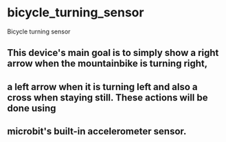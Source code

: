 # bicycle_turning_sensor
Bicycle turning sensor

## This device's main goal is to simply show a right arrow when the mountainbike is turning right, 
## a left arrow when it is turning left and also a cross when staying still. These actions will be done using
## microbit's built-in accelerometer sensor.
